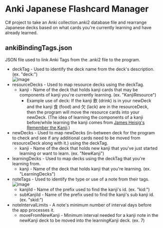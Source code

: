 # Anki Japanese Flashcard Manager
C# project to take an Anki collection.anki2 database file and rearrange Japanese decks based on what cards you're currently learning and have already learned.

## ankiBindingTags.json
JSON file used to link Anki Tags from the .anki2 file to the program.
* deckTag - Used to identify the deck name from the deck's description. (ex. "deck:")  
![image](https://github.com/TMason11095/anki-japanese-flashcard-manager/assets/134988352/48edb903-1fdb-439c-a71c-de714f4b7380)
* resourceDecks - Used to map resource decks using the deckTag.
  * kanji - Name of the deck that holds kanji cards that may be components of kanji you're currently learning. (ex. "KanjiResource")
    * Example use of deck: If the kanji 飲 (drink) is in your newDeck and the kanji 食 (food) and 欠 (lack) are in the resourceDeck, then the program will move the resource cards into your newDeck. (The idea of learning the components of a kanji before/while learning the kanji comes from [James Heisig's Remember the Kanji](https://www.goodreads.com/book/show/53499726-remembering-the-kanji).)
* newDecks - Used to map newDecks (in-between deck for the program to check and see if any additional cards need to be moved from resourceDeck along with it.) using the deckTag.
  * kanji - Name of the deck that holds new kanji that you've just started learning or want to learn. (ex. "NewKanji")
* learningDecks - Used to map decks using the deckTag that you're learning from.
  * kanji - Name of the deck that holds kanji that you're learning. (ex. "LearningDecks")
* noteTags - Used to identify the type or use of a note from their tags.  
![image](https://github.com/TMason11095/anki-japanese-flashcard-manager/assets/134988352/757aeba4-2fba-4660-8d9e-1e48446a790f)
  * kanjiId - Name of the prefix used to find the kanji's id. (ex. "kid:")
  * subKanjiId - Name of the prefix used to find the kanji's sub kanji id. (ex. "skid:")
* noteIntervalLimits - A note's minimum number of interval days before the app processes it.
  * moveFromNewKanji - Minimum interval needed for a kanji note in the newKanji deck to be moved into the learningKanji deck. (ex. 7)
